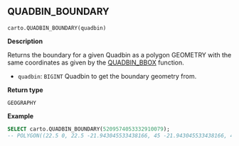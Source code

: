 ## QUADBIN_BOUNDARY

```sql:signature
carto.QUADBIN_BOUNDARY(quadbin)
```

**Description**

Returns the boundary for a given Quadbin as a polygon GEOMETRY with the same coordinates as given by the [QUADBIN_BBOX](#quadbin_bbox) function.

* `quadbin`: `BIGINT` Quadbin to get the boundary geometry from.

**Return type**

`GEOGRAPHY`

**Example**

```sql
SELECT carto.QUADBIN_BOUNDARY(5209574053332910079);
-- POLYGON((22.5 0, 22.5 -21.943045533438166, 45 -21.943045533438166, 45 0, 22.5 0))
```
